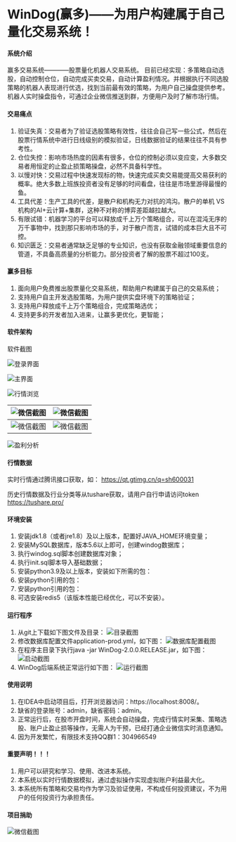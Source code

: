 # WinDog(赢多)——为用户构建属于自己量化交易系统！

#### 系统介绍
赢多交易系统————股票量化机器人交易系统。
目前已经实现：多策略自动选股，自动控制仓位，自动完成买卖交易，自动计算盈利情况。并根据执行不同选股策略的机器人表现进行优选，找到当前最有效的策略，为用户自己操盘提供参考。机器人实时操盘指令，可通过企业微信推送到群，方便用户及时了解市场行情。

#### 交易痛点

1. 验证失真：交易者为了验证选股策略有效性，往往会自己写一些公式，然后在股票行情系统中进行日线级别的模拟验证，日线数据验证的结果往往不具有参考性。
2. 仓位失控：影响市场热度的因素有很多，仓位的控制必须以变应变，大多数交易者用恒定的止盈止损策略操盘，必然不具备科学性。
3. 以慢对快：交易过程中快速发现标的物，快速完成买卖交易能提高交易获利的概率。绝大多数上班族投资者没有足够的时间看盘，往往是市场里游得最慢的鱼。
4. 工具代差：生产工具的代差，是散户和机构无力对抗的鸿沟。散户的单机 VS 机构的AI+云计算+集群，这种不对称的博弈差距越拉越大。
5. 有限试错：机器学习的平台可以释放成千上万个策略组合，可以在混沌无序的万千事物中，找到那只影响市场的手，对于散户而言，试错的成本巨大且不可控。
6. 知识匮乏：交易者通常缺乏足够的专业知识，也没有获取金融领域重要信息的管道，不具备高质量的分析能力。部分投资者了解的股票不超过100支。


#### 赢多目标

1. 面向用户免费推出股票量化交易系统，帮助用户构建属于自己的交易系统；
2. 支持用户自主开发选股策略，为用户提供实盘环境下的策略验证；
3. 支持用户释放成千上万个策略组合，完成策略选优；
4. 支持更多的开发者加入进来，让赢多更优化，更智能；

#### 软件架构
软件截图

![登录界面](doc/1.jpg)

![主界面](doc/2.jpg)

![行情浏览](doc/3.jpg)

| ![微信截图](doc/4.jpg) | ![微信截图](doc/5.jpg)  |
|---|---|
| ![微信截图](doc/6.jpg) | ![微信截图](doc/7.jpg)  |

![盈利分析](doc/myplot.png)

#### 行情数据
实时行情通过腾讯接口获取，如：
https://qt.gtimg.cn/q=sh600031

历史行情数据及行业分类等从tushare获取，请用户自行申请访问token
https://tushare.pro/

#### 环境安装

1.  安装jdk1.8（或者jre1.8）及以上版本，配置好JAVA_HOME环境变量；
2.  安装MySQL数据库，版本5.6以上即可，创建windog数据库；
3.  执行windog.sql脚本创建数据库对象；
4.  执行init.sql脚本导入基础数据；
5.  安装python3.9及以上版本，安装如下所需的包：
6.  安装python引用的包：
7.  安装python引用的包：
8.  可选安装redis5（该版本性能已经优化，可以不安装）。

#### 运行程序

1.  从git上下载如下图文件及目录：
![目录截图](doc/first.jpg)
2.  修改数据库配置文件application-prod.yml，如下图：
![数据库配置截图](doc/second.jpg)
3.  在程序主目录下执行java -jar WinDog-2.0.0.RELEASE.jar，如下图：
![启动截图](doc/third.jpg)
4.  WinDog后端系统正常运行如下图：
![运行截图](doc/forth.jpg)

#### 使用说明

1.  在IDEA中启动项目后，打开浏览器访问：https://localhost:8008/。
2.  缺省的登录账号：admin，缺省密码：admin。
3.  正常运行后，在股市开盘时间，系统会自动操盘，完成行情实时采集、策略选股、账户止盈止损等操作，无需人为干预，已经打通企业微信实时消息通知。
4.  因为开发繁忙，有限技术支持QQ群1：304966549

#### 重要声明！！！

1.  用户可以研究和学习、使用、改进本系统。
2.  本系统以实时行情数据模拟，通过虚拟操作实现虚拟账户利益最大化。
3.  本系统所有策略和交易均作为学习及验证使用，不构成任何投资建议，不为用户的任何投资行为承担责任。

#### 项目捐助
 ![微信截图](doc/wx.jpg) 
 
